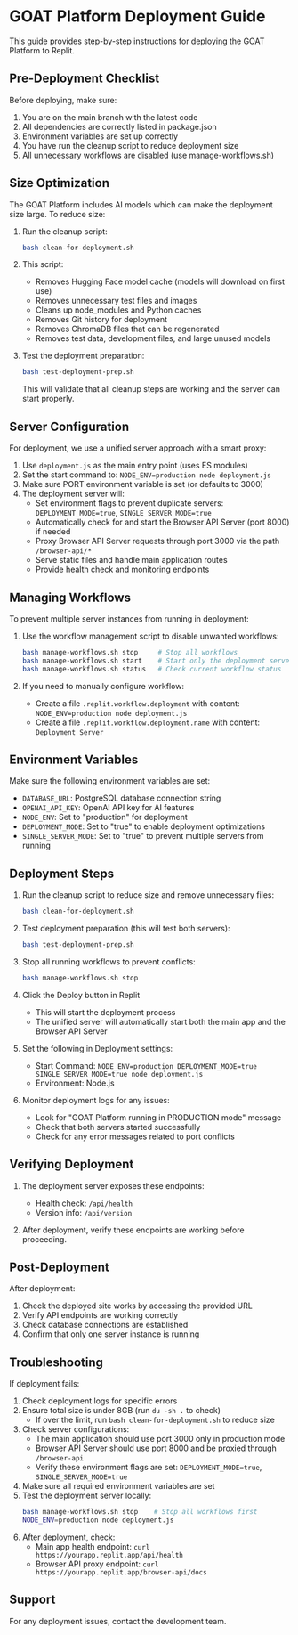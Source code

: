 # GOAT Platform Deployment Guide

This guide provides step-by-step instructions for deploying the GOAT Platform to Replit.

## Pre-Deployment Checklist

Before deploying, make sure:

1. You are on the main branch with the latest code
2. All dependencies are correctly listed in package.json
3. Environment variables are set up correctly
4. You have run the cleanup script to reduce deployment size
5. All unnecessary workflows are disabled (use manage-workflows.sh)

## Size Optimization

The GOAT Platform includes AI models which can make the deployment size large. To reduce size:

1. Run the cleanup script:
   ```bash
   bash clean-for-deployment.sh
   ```

2. This script:
   - Removes Hugging Face model cache (models will download on first use)
   - Removes unnecessary test files and images
   - Cleans up node_modules and Python caches
   - Removes Git history for deployment
   - Removes ChromaDB files that can be regenerated
   - Removes test data, development files, and large unused models

3. Test the deployment preparation:
   ```bash
   bash test-deployment-prep.sh
   ```
   
   This will validate that all cleanup steps are working and the server can start properly.

## Server Configuration

For deployment, we use a unified server approach with a smart proxy:

1. Use `deployment.js` as the main entry point (uses ES modules)
2. Set the start command to: `NODE_ENV=production node deployment.js`
3. Make sure PORT environment variable is set (or defaults to 3000)
4. The deployment server will:
   - Set environment flags to prevent duplicate servers: `DEPLOYMENT_MODE=true`, `SINGLE_SERVER_MODE=true`
   - Automatically check for and start the Browser API Server (port 8000) if needed
   - Proxy Browser API Server requests through port 3000 via the path `/browser-api/*`
   - Serve static files and handle main application routes
   - Provide health check and monitoring endpoints

## Managing Workflows

To prevent multiple server instances from running in deployment:

1. Use the workflow management script to disable unwanted workflows:
   ```bash
   bash manage-workflows.sh stop     # Stop all workflows
   bash manage-workflows.sh start    # Start only the deployment server
   bash manage-workflows.sh status   # Check current workflow status
   ```

2. If you need to manually configure workflow:
   - Create a file `.replit.workflow.deployment` with content: `NODE_ENV=production node deployment.js`
   - Create a file `.replit.workflow.deployment.name` with content: `Deployment Server`

## Environment Variables

Make sure the following environment variables are set:

- `DATABASE_URL`: PostgreSQL database connection string
- `OPENAI_API_KEY`: OpenAI API key for AI features
- `NODE_ENV`: Set to "production" for deployment
- `DEPLOYMENT_MODE`: Set to "true" to enable deployment optimizations
- `SINGLE_SERVER_MODE`: Set to "true" to prevent multiple servers from running

## Deployment Steps

1. Run the cleanup script to reduce size and remove unnecessary files:
   ```bash
   bash clean-for-deployment.sh
   ```

2. Test deployment preparation (this will test both servers):
   ```bash
   bash test-deployment-prep.sh
   ```

3. Stop all running workflows to prevent conflicts:
   ```bash
   bash manage-workflows.sh stop
   ```

4. Click the Deploy button in Replit
   - This will start the deployment process
   - The unified server will automatically start both the main app and the Browser API Server

5. Set the following in Deployment settings:
   - Start Command: `NODE_ENV=production DEPLOYMENT_MODE=true SINGLE_SERVER_MODE=true node deployment.js`
   - Environment: Node.js

6. Monitor deployment logs for any issues:
   - Look for "GOAT Platform running in PRODUCTION mode" message
   - Check that both servers started successfully 
   - Check for any error messages related to port conflicts

## Verifying Deployment

1. The deployment server exposes these endpoints:
   - Health check: `/api/health`
   - Version info: `/api/version`

2. After deployment, verify these endpoints are working before proceeding.

## Post-Deployment

After deployment:

1. Check the deployed site works by accessing the provided URL
2. Verify API endpoints are working correctly
3. Check database connections are established
4. Confirm that only one server instance is running

## Troubleshooting

If deployment fails:

1. Check deployment logs for specific errors
2. Ensure total size is under 8GB (run `du -sh .` to check)
   - If over the limit, run `bash clean-for-deployment.sh` to reduce size
3. Check server configurations:
   - The main application should use port 3000 only in production mode
   - Browser API Server should use port 8000 and be proxied through `/browser-api`
   - Verify these environment flags are set: `DEPLOYMENT_MODE=true`, `SINGLE_SERVER_MODE=true`
4. Make sure all required environment variables are set
5. Test the deployment server locally:
   ```bash
   bash manage-workflows.sh stop    # Stop all workflows first
   NODE_ENV=production node deployment.js
   ```
6. After deployment, check:
   - Main app health endpoint: `curl https://yourapp.replit.app/api/health`
   - Browser API proxy endpoint: `curl https://yourapp.replit.app/browser-api/docs`

## Support

For any deployment issues, contact the development team.
